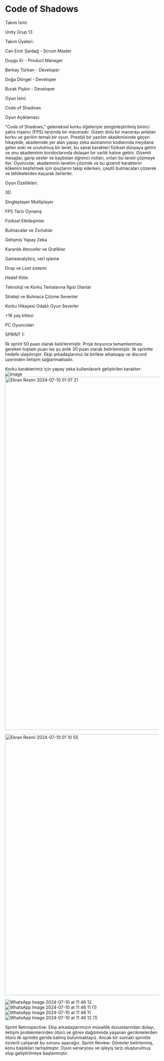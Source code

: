 # Code of Shadows
Takım İsmi: 

Unity Grup 13

Takım Üyeleri:

Can Emir Şardağ - Scrum Master

Duygu Er - Product Manager

Berkay Türkan - Developer

Doğa Döngel - Developer

Burak Pişkin - Developer

Oyun İsmi:

Code of Shadows

Oyun Açıklaması:

"Code of Shadows," geleneksel korku öğeleriyle zenginleştirilmiş birinci şahıs nişancı (FPS) tarzında bir maceradır. Gizem dolu bir macerayı anlatan korku ve gerilim temalı bir oyun. Prestijli bir yazılım akademisinde geçen hikayede, akademide yer alan yapay zeka asistanının kodlarında meydana gelen eski ve unutulmuş bir lanet, bu sanal karakteri fiziksel dünyaya getirir ve onu akademinin koridorlarında dolaşan bir varlık haline getirir. Gizemli mesajlar, garip sesler ve kaybolan öğrenci notları, onları bu laneti çözmeye iter. Oyuncular, akademinin lanetini çözmek ve bu gizemli karakterin kökenini keşfetmek için ipuçlarını takip ederken, çeşitli bulmacaları çözerek ve tehlikelerden kaçarak ilerlerler. 

Oyun Özellikleri:

3D

Singleplayer
Multiplayer

FPS Tarzı Oynanış

Fiziksel Etkileşimler

Bulmacalar ve Zorluklar

Gelişmiş Yapay Zeka

Karanlık Atmosfer ve Grafikler

Gameanalytics, veri işleme

Drop ve Loot sistemi

Hedef Kitle:

Teknoloji ve Korku Temalarına İlgisi Olanlar

Strateji ve Bulmaca Çözme Sevenler

Korku Hikayesi Odaklı Oyun Severler

+16 yaş kitlesi

PC Oyuncuları

SPRINT 1:

İlk sprint 50 puan olarak belirlenmiştir. Proje boyunca tamamlanması gereken toplam puan ise şu anlık 30 puan olarak belirlenmiştir. ilk sprintte hedefe ulaşılmıştır.
Ekip arkadaşlarımız ile birlikte whatsapp ve discord üzerinden iletişim sağlanmaktadır.

Korku karakterimiz için yapay zeka kullanılarark geliştirilen karakter:
![image](https://github.com/Cansardag/UnityGrup13/assets/155465635/6af579b9-ddb3-435b-85a3-846249ae8b9c)
<img width="1156" alt="Ekran Resmi 2024-07-10 01 07 21" src="https://github.com/Cansardag/UnityGrup13/assets/155465635/57acf97f-0d40-4862-b5e4-eb7554f75265">


<img width="855" alt="Ekran Resmi 2024-07-10 01 10 55" src="https://github.com/Cansardag/UnityGrup13/assets/155465635/b2cef1e2-15ba-470c-a64a-ee838c2d2808">

![WhatsApp Image 2024-07-10 at 11 46 12](https://github.com/Cansardag/UnityGrup13/assets/155465635/3c19929c-f17f-467e-8650-de47a29b8750)
![WhatsApp Image 2024-07-10 at 11 46 11 (1)](https://github.com/Cansardag/UnityGrup13/assets/155465635/1c1415b0-c1d3-4f25-b2f3-27c77440c6da)
![WhatsApp Image 2024-07-10 at 11 46 11](https://github.com/Cansardag/UnityGrup13/assets/155465635/83dc1499-a595-490a-b039-3a8d6f1073f6)
![WhatsApp Image 2024-07-10 at 11 46 12 (1)](https://github.com/Cansardag/UnityGrup13/assets/155465635/f1fb46ed-5e8d-4909-96ca-5f617fca6676)



Sprint Retrospective:
Ekip arkadaşlarımızın müsaitlik durumlarından dolayı, iletişim problemlerinden ötürü ve görev dağılımında yaşanan gecikmelerden ötürü ilk sprintte geride kalmış bulunmaktayız. Ancak bir sonraki sprintte özverili çalışarak bu sorunu aşacağız.
Sprint Review:
Görevler belirlenmiş, konu başlıkları tartışılmıştır. Oyun senaryosu ve işleyiş tarzı oluşturulmuş olup geliştirilmeye başlanmıştır.


